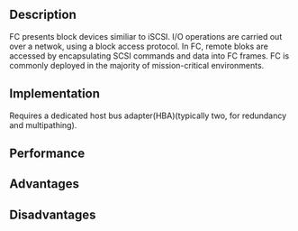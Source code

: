 ## Description
FC presents block devices similiar to iSCSI. I/O operations are carried out over a netwok, using a block access protocol. In FC, remote bloks are accessed by encapsulating SCSI commands and data into FC frames. FC is commonly deployed in the majority of mission-critical environments. 
## Implementation
Requires a dedicated host bus adapter(HBA)(typically two, for redundancy and multipathing).
## Performance

## Advantages

## Disadvantages
